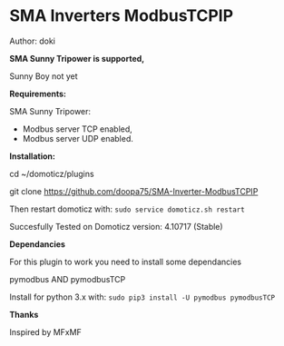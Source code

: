 # SMA Inverters ModbusTCPIP
Author: doki

**SMA Sunny Tripower is supported,**

Sunny Boy not yet

**Requirements:**

SMA Sunny Tripower:
* Modbus server TCP enabled,
* Modbus server UDP enabled.

**Installation:**

cd ~/domoticz/plugins

git clone https://github.com/doopa75/SMA-Inverter-ModbusTCPIP

Then restart domoticz with: ```sudo service domoticz.sh restart```

Succesfully Tested on Domoticz version: 4.10717 (Stable)

**Dependancies**

For this plugin to work you need to install some dependancies

pymodbus AND pymodbusTCP

Install for python 3.x with: ```sudo pip3 install -U pymodbus pymodbusTCP```

**Thanks**

Inspired by MFxMF
